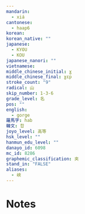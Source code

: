 ```yaml
---
mandarin:
  - xiá
cantonese:
  - haap6
korean:
korean_native: ""
japanese:
  - KYOU
  - KOU
japanese_nanori: ""
vietnamese:
middle_chinese_initial: ɣ
middle_chinese_final: ɣɛp
stroke_count: "9"
radical: 山
skip_number: 1-3-6
grade_level: 名
pos: ""
english:
  - gorge
羅馬字: hab
韓文: 합
joyo_level: 高等
hsk_level: ""
hanmun_edu_level: ""
danayo_id: 6098
mc_id: 8286
graphemic_classification: 夹
stand_in: "FALSE"
aliases:
  - 峽
---
```


# Notes
